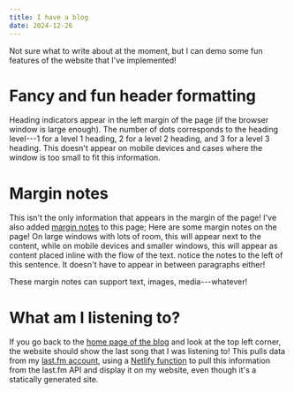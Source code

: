 ```yaml
---
title: I have a blog
date: 2024-12-26
---
```


Not sure what to write about at the moment, but I can demo some fun features of the website that I've implemented!

# Fancy and fun header formatting

Heading indicators appear in the left margin of the page (if the browser window is large enough). The number of dots corresponds to the heading level---1 for a level 1 heading, 2 for a level 2 heading, and 3 for a level 3 heading. This doesn't appear on mobile devices and cases where the window is too small to fit this information.

# Margin notes

This isn't the only information that appears in the margin of the page! I've also added [margin notes](https://kennethfriedman.org/thoughts/2019/marginal-notes/) to this page;
<span class="aside">
Here are some margin notes on the page! On large windows with lots of room, this will appear next to the content, while on mobile devices and smaller windows, this will appear as content placed inline with the flow of the text.
</span>
notice the notes to the left of this sentence. It doesn't have to appear in between paragraphs either!

These margin notes can support text, images, media---whatever!

# What am I listening to?

If you go back to the [home page of the blog](/) and look at the top left corner, the website should show the last song that I was listening to! This pulls data from my [last.fm account](https://last.fm/user/justdecaf), using a [Netlify function](https://andrewford.co.nz/articles/lastfm-widget-netlify-functions/) to pull this information from the last.fm API and display it on my website, even though it's a statically generated site.
